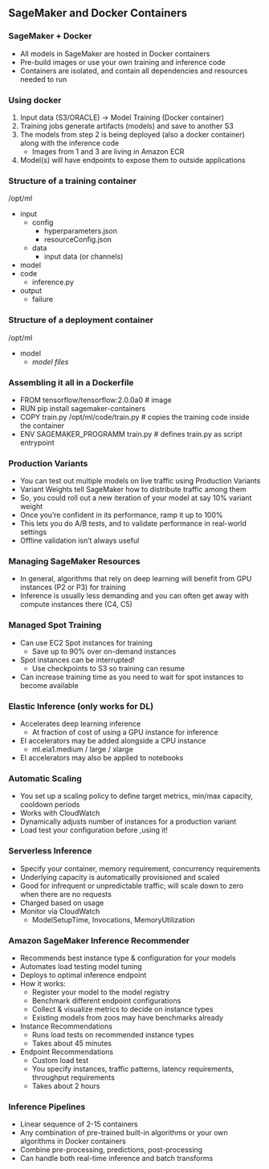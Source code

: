 ## SageMaker and Docker Containers

### SageMaker + Docker
  * All models in SageMaker are hosted in Docker containers
  * Pre-build images or use your own training and inference code
  * Containers are isolated, and contain all dependencies and resources needed to run

### Using docker
  1. Input data (S3/ORACLE) -> Model Training (Docker container)
  2. Training jobs generate artifacts (models) and save to another S3
  3. The models from step 2 is being deployed (also a docker container) along with the inference code
     * Images from 1 and 3 are living in Amazon ECR
  4. Model(s) will have endpoints to expose them to outside applications

### Structure of a training container
/opt/ml
 * input
   * config
     * hyperparameters.json
     * resourceConfig.json
   * data
     * input data (or channels)
 * model
 * code
   * inference.py
 * output
   * failure

### Structure of a deployment container
/opt/ml
  * model
    * *model files*


### Assembling it all in a Dockerfile
  * FROM tensorflow/tensorflow:2.0.0a0  # image
  * RUN pip install sagemaker-containers
  * COPY train.py /opt/ml/code/train.py # copies the training code inside the container
  * ENV SAGEMAKER_PROGRAMM train.py # defines train.py as script entrypoint
  
### Production Variants
  * You can test out multiple models on live traffic using Production Variants
  * Variant Weights tell SageMaker how to distribute traffic among them
  * So, you could roll out a new iteration of your model at say 10% variant weight
  * Once you’re confident in its performance, ramp it up to 100%
  * This lets you do A/B tests, and to validate performance in real-world settings
  * Offline validation isn’t always useful

### Managing SageMaker Resources
  * In general, algorithms that rely on deep learning will benefit from GPU instances 
    (P2 or P3) for training
  * Inference is usually less demanding and you can often get away with compute instances 
    there (C4, C5)

### Managed Spot Training
  * Can use EC2 Spot instances for training
    * Save up to 90% over on-demand instances
  * Spot instances can be interrupted!
    * Use checkpoints to S3 so training can resume
  * Can increase training time as you need to wait for spot instances to become available

### Elastic Inference (only works for DL)
  * Accelerates deep learning inference
    * At fraction of cost of using a GPU instance for inference
  * EI accelerators may be added alongside a CPU instance
    * ml.eia1.medium / large / xlarge
  * EI accelerators may also be applied to notebooks

### Automatic Scaling
  * You set up a scaling policy to define target metrics, min/max capacity, cooldown periods
  * Works with CloudWatch
  * Dynamically adjusts number of instances for a production variant
  * Load test your configuration before ,using it!

### Serverless Inference
  * Specify your container, memory requirement, concurrency requirements
  * Underlying capacity is automatically provisioned and scaled
  * Good for infrequent or unpredictable traffic; will scale down to zero when there are no requests
  * Charged based on usage
  * Monitor via CloudWatch
    * ModelSetupTime, Invocations, MemoryUtilization

### Amazon SageMaker Inference Recommender
  * Recommends best instance type & configuration for your models
  * Automates load testing  model tuning
  * Deploys to optimal inference endpoint
  * How it works:
    * Register your model to the model registry
    * Benchmark different endpoint configurations
    * Collect & visualize metrics to decide on instance types
    * Existing models from zoos may have benchmarks already
  * Instance Recommendations
    * Runs load tests on recommended instance types
    * Takes about 45 minutes
  * Endpoint Recommendations
    * Custom load test
    * You specify instances, traffic patterns, latency requirements, throughput requirements
    * Takes about 2 hours

### Inference Pipelines
  * Linear sequence of 2-15 containers
  * Any combination of pre-trained built-in algorithms or your own algorithms in Docker containers
  * Combine pre-processing, predictions, post-processing
  * Can handle both real-time inference and batch transforms


